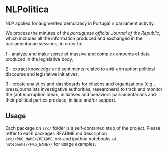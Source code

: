 # NLPolitica

NLP applied for augmented democracy in Portugal's parliament activity.

We process the minutes of the *portuguese official Journal of the Republic*, which includes all the information produced and exchanged in the parliamentarian sessions, in order to:
 
 1 - analyze and make sense of massive and complex amounts of data produced in the legislative body;

 2 - extract knowledge and sentiments related to anti-corruption political discourse and legislative initiatives;
 
 3 - create analytics and dashboards for citizens and organizations (e.g., press/journalists investigative authorities, researchers) to track and monitor the (anti)corruption ideas, initiatives and behaviors parliamentarians and their political parties produce, initiate and/or support. 

## Usage

Each package on ```src/``` folder is a self-contained step of the project. Please reffer to each packages README.md description ```src/<PKG_NAME>/README.md>``` and ipython notebooks at ```notebooks/<PKG_NAME>/``` for usage examples.